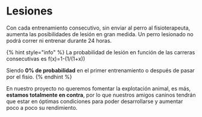 # Lesiones

Con cada entrenamiento consecutivo, sin enviar al perro al fisioterapeuta, aumenta las posibilidades de lesión en gran medida. Un perro lesionado no podrá correr ni entrenar durante 24 horas.

{% hint style="info" %}
La probabilidad de lesión en función de las carreras consecutivas es f(x)=1-(1/(1+x))

Siendo **0% de probabilidad** en el primer entrenamiento o después de pasar por el fisio.
{% endhint %}

En nuestro proyecto no queremos fomentar la explotación animal, es más, **estamos totalmente en contra**, por lo que nuestros amigos caninos tendrán que estar en óptimas condiciones para poder desarrollarse y aumentar poco a poco su rendimiento.
